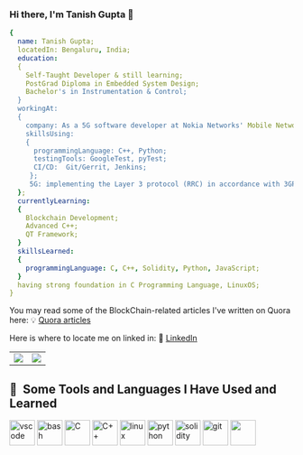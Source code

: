 ### Hi there, I'm Tanish Gupta 👋

<!--
**tanish2502/tanish2502** is a ✨ _special_ ✨ repository because its `README.md` (this file) appears on your GitHub profile.

Here are some ideas to get you started:

- 🔭 I’m currently working on ...
- 🌱 I’m currently learning ...
- 👯 I’m looking to collaborate on ...
- 🤔 I’m looking for help with ...
- 💬 Ask me about ...
- 📫 How to reach me: ...
- 😄 Pronouns: ...
- ⚡ Fun fact: ...
-->
```yaml
{
  name: Tanish Gupta;
  locatedIn: Bengaluru, India;
  education:
  {
    Self-Taught Developer & still learning;
    PostGrad Diploma in Embedded System Design;
    Bachelor's in Instrumentation & Control;
  }
  workingAt:
  {
    company: As a 5G software developer at Nokia Networks' Mobile Networks Division since March'21;
    skillsUsing:
    {
      programmingLanguage: C++, Python;
      testingTools: GoogleTest, pyTest;
      CI/CD:  Git/Gerrit, Jenkins;
     };
     5G: implementing the Layer 3 protocol (RRC) in accordance with 3GPP specifications and fixing PR's;
  };
  currentlyLearning:
  {
    Blockchain Development;
    Advanced C++;
    QT Framework;
  }
  skillsLearned:
  {
    programmingLanguage: C, C++, Solidity, Python, JavaScript;
  }
  having strong foundation in C Programming Language, LinuxOS;
}
```
You may read some of the BlockChain-related articles I've written on Quora here: :bulb: [Quora articles](https://www.quora.com/profile/Tanish-Gupta-206/answers)

Here is where to locate me on linked in: :office: [LinkedIn](https://www.linkedin.com/in/gupta-tanish/)
<!--
![Top Langs](https://github-readme-stats.vercel.app/api/top-langs/?username=tanish2502&count_private=true&layout=compact) 
![Tanish's github stats](https://github-readme-stats.vercel.app/api?username=tanish2502&count_private=true&show_icons=true&theme=white&hide_rank=false&hide=prs)
-->

<table>
  <tr>
  <td><img src="https://github-readme-stats.vercel.app/api?username=tanish2502&count_private=true&show_icons=true&theme=white&hide_rank=false&hide=prs"></td>
  <td><img src="https://github-readme-stats.vercel.app/api/top-langs/?username=tanish2502&count_private=true&layout=compact"></td>
  </tr>
</table>

<h2> 🚀 &nbsp;Some Tools and Languages I Have Used and Learned</h2>
<p align="left">
<img src="https://cdn.jsdelivr.net/gh/devicons/devicon/icons/vscode/vscode-original.svg" alt="vscode" width="45" height="45"/>
<img src="https://cdn.jsdelivr.net/gh/devicons/devicon/icons/bash/bash-original.svg" alt="bash" width="45" height="45"/>
<img src="https://cdn.jsdelivr.net/gh/devicons/devicon/icons/c/c-original.svg" alt="C" width="45" height="45"/>
<img src="https://cdn.jsdelivr.net/gh/devicons/devicon/icons/cplusplus/cplusplus-original.svg" alt="C++" width="45" height="45"/>
<img src="https://cdn.jsdelivr.net/gh/devicons/devicon/icons/linux/linux-original.svg" alt="linux" width="45" height="45"/>
<img src="https://cdn.jsdelivr.net/gh/devicons/devicon/icons/python/python-original-wordmark.svg" alt="python" width="45" height="45"/>
<img src="https://cdn.jsdelivr.net/gh/devicons/devicon/icons/solidity/solidity-original.svg" alt="solidity" width="45" height="45"/>
<img src="https://cdn.jsdelivr.net/gh/devicons/devicon/icons/git/git-plain-wordmark.svg" alt="git" width="45" height="45"/>
<img src="https://cdn.jsdelivr.net/gh/devicons/devicon/icons/qt/qt-original.svg" lt="qt" width="45" height="45"/>
</p>
